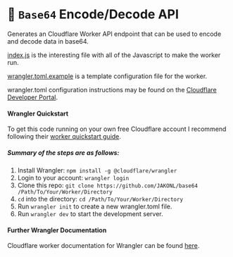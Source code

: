 # 👷 `Base64` Encode/Decode API

Generates an Cloudflare Worker API endpoint that can be used to encode and decode data in base64.

[index.js](index.js) is the interesting file with all of the Javascript to make the worker run.

[wrangler.toml.example](wrangler.toml.example) is a template configuration file for the worker. 

wrangler.toml configuration instructions may be found on the [Cloudflare Developer Portal](https://developers.cloudflare.com/workers/cli-wrangler/configuration).

#### Wrangler Quickstart

To get this code running on your own free Cloudflare account I recommend following their [worker quickstart guide](https://developers.cloudflare.com/workers/get-started/guide).

##### Summary of the steps are as follows:

1. Install Wrangler: `npm install -g @cloudflare/wrangler`
2. Login to your account: `wrangler login`
3. Clone this repo: `git clone https://github.com/JAKONL/base64 /Path/To/Your/Worker/Directory`
4. `cd` into the directory: `cd /Path/To/Your/Worker/Directory`
5. Run `wrangler init` to create a new wrangler.toml file.
6. Run `wrangler dev` to start the development server. 


#### Further Wrangler Documentation

Cloudflare worker documentation for Wrangler can be found [here](https://developers.cloudflare.com/workers/tooling/wrangler).
